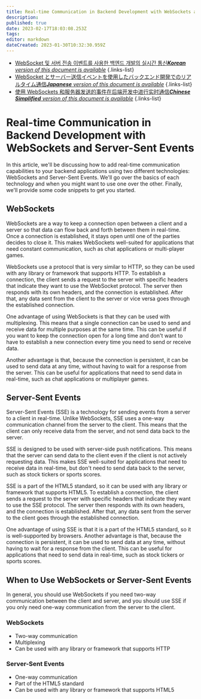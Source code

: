 ```yaml
---
title: Real-time Communication in Backend Development with WebSockets and Server-Sent Events
description: 
published: true
date: 2023-02-17T18:03:08.253Z
tags: 
editor: markdown
dateCreated: 2023-01-30T10:32:30.959Z
---
```


- [WebSocket 및 서버 전송 이벤트를 사용한 백엔드 개발의 실시간 통신***Korean** version of this document is available*](/ko/Knowledge-base/Backend/real-time-communication-in-backend-development-with-websockets-and-server-sent-events)
{.links-list}
- [WebSocket とサーバー送信イベントを使用したバックエンド開発でのリアルタイム通信***Japanese** version of this document is available*](/ja/Knowledge-base/Backend/real-time-communication-in-backend-development-with-websockets-and-server-sent-events)
{.links-list}
- [使用 WebSockets 和服务器发送的事件在后端开发中进行实时通信***Chinese Simplified** version of this document is available*](/zh/Knowledge-base/Backend/real-time-communication-in-backend-development-with-websockets-and-server-sent-events)
{.links-list}


# Real-time Communication in Backend Development with WebSockets and Server-Sent Events

In this article, we'll be discussing how to add real-time communication capabilities to your backend applications using two different technologies: WebSockets and Server-Sent Events. We'll go over the basics of each technology and when you might want to use one over the other. Finally, we'll provide some code snippets to get you started.

## WebSockets

WebSockets are a way to keep a connection open between a client and a server so that data can flow back and forth between them in real-time. Once a connection is established, it stays open until one of the parties decides to close it. This makes WebSockets well-suited for applications that need constant communication, such as chat applications or multi-player games.

WebSockets use a protocol that is very similar to HTTP, so they can be used with any library or framework that supports HTTP. To establish a connection, the client sends a request to the server with specific headers that indicate they want to use the WebSocket protocol. The server then responds with its own headers, and the connection is established. After that, any data sent from the client to the server or vice versa goes through the established connection.

One advantage of using WebSockets is that they can be used with multiplexing. This means that a single connection can be used to send and receive data for multiple purposes at the same time. This can be useful if you want to keep the connection open for a long time and don't want to have to establish a new connection every time you need to send or receive data.

Another advantage is that, because the connection is persistent, it can be used to send data at any time, without having to wait for a response from the server. This can be useful for applications that need to send data in real-time, such as chat applications or multiplayer games.

## Server-Sent Events

Server-Sent Events (SSE) is a technology for sending events from a server to a client in real-time. Unlike WebSockets, SSE uses a one-way communication channel from the server to the client. This means that the client can only receive data from the server, and not send data back to the server.

SSE is designed to be used with server-side push notifications. This means that the server can send data to the client even if the client is not actively requesting data. This makes SSE well-suited for applications that need to receive data in real-time, but don't need to send data back to the server, such as stock tickers or sports scores.

SSE is a part of the HTML5 standard, so it can be used with any library or framework that supports HTML5. To establish a connection, the client sends a request to the server with specific headers that indicate they want to use the SSE protocol. The server then responds with its own headers, and the connection is established. After that, any data sent from the server to the client goes through the established connection.

One advantage of using SSE is that it is a part of the HTML5 standard, so it is well-supported by browsers. Another advantage is that, because the connection is persistent, it can be used to send data at any time, without having to wait for a response from the client. This can be useful for applications that need to send data in real-time, such as stock tickers or sports scores.

## When to Use WebSockets or Server-Sent Events

In general, you should use WebSockets if you need two-way communication between the client and server, and you should use SSE if you only need one-way communication from the server to the client.

### WebSockets

- Two-way communication
- Multiplexing
- Can be used with any library or framework that supports HTTP

### Server-Sent Events

- One-way communication
- Part of the HTML5 standard
- Can be used with any library or framework that supports HTML5